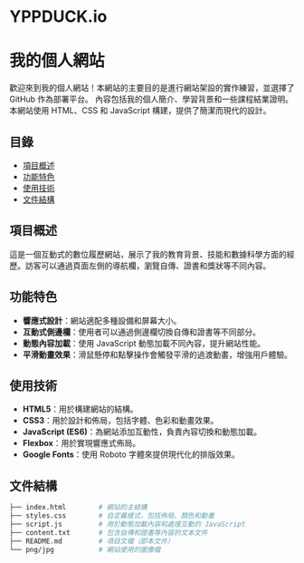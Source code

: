 # YPPDUCK.io
# 我的個人網站

歡迎來到我的個人網站！本網站的主要目的是進行網站架設的實作練習，並選擇了 GitHub 作為部署平台。
內容包括我的個人簡介、學習背景和一些課程結業證明。
本網站使用 HTML、CSS 和 JavaScript 構建，提供了簡潔而現代的設計。


## 目錄
- [項目概述](#項目概述)
- [功能特色](#功能特色)
- [使用技術](#使用技術)
- [文件結構](#文件結構)

## 項目概述
這是一個互動式的數位履歷網站，展示了我的教育背景、技能和數據科學方面的經歷。訪客可以通過頁面左側的導航欄，瀏覽自傳、證書和獎狀等不同內容。

## 功能特色
- **響應式設計**：網站適配多種設備和屏幕大小。
- **互動式側邊欄**：使用者可以通過側邊欄切換自傳和證書等不同部分。
- **動態內容加載**：使用 JavaScript 動態加載不同內容，提升網站性能。
- **平滑動畫效果**：滑鼠懸停和點擊操作會觸發平滑的過渡動畫，增強用戶體驗。

## 使用技術
- **HTML5**：用於構建網站的結構。
- **CSS3**：用於設計和佈局，包括字體、色彩和動畫效果。
- **JavaScript (ES6)**：為網站添加互動性，負責內容切換和動態加載。
- **Flexbox**：用於實現響應式佈局。
- **Google Fonts**：使用 Roboto 字體來提供現代化的排版效果。

## 文件結構
```bash
├── index.html        # 網站的主結構
├── styles.css        # 自定義樣式，包括佈局、顏色和動畫
├── script.js         # 用於動態加載內容和處理互動的 JavaScript
├── content.txt       # 包含自傳和證書等內容的文本文件
├── README.md         # 項目文檔（即本文件）
└── png/jpg           # 網站使用的圖像檔
